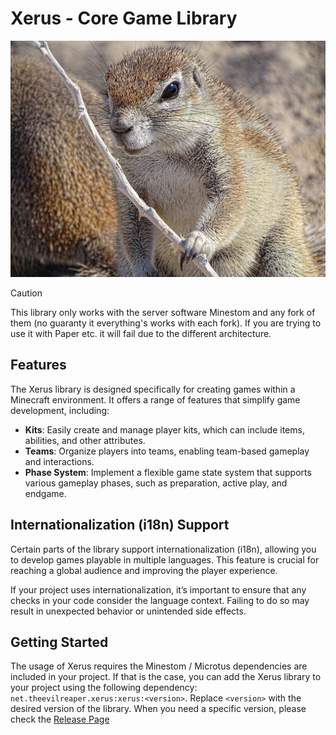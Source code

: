 # Xerus - Core Game Library

![Xerus](.github/assets/xerus.jpg)

> [!CAUTION]
>
> This library only works with the server software Minestom
> and any fork of them (no guaranty it everything's works with each fork).
> If you are trying to use it with Paper etc. it will fail due to the different architecture.

## Features

The Xerus library is designed specifically for creating games within a Minecraft environment. It offers a range of
features that simplify game development, including:

- **Kits**: Easily create and manage player kits, which can include items, abilities, and other attributes.
- **Teams**: Organize players into teams, enabling team-based gameplay and interactions.
- **Phase System**: Implement a flexible game state system that supports various gameplay phases, such as preparation,
  active play, and endgame.

## Internationalization (i18n) Support

Certain parts of the library support internationalization (i18n), allowing you to develop games playable in multiple
languages. This feature is crucial for reaching a global audience and improving the player experience.

If your project uses internationalization, it’s important to ensure that any checks in your code consider the language
context. Failing to do so may result in unexpected behavior or unintended side effects.

## Getting Started

The usage of Xerus requires the Minestom / Microtus dependencies are included in your project.
If that is the case, you can add the Xerus library to your project using the following dependency:
`net.theevilreaper.xerus:xerus:<version>`.
Replace `<version>` with the desired version of the library.
When you need a specific version, please check
the [Release Page](https://github.com/OneLiteFeatherNET/Xerus/releases)